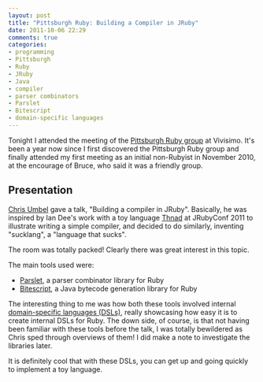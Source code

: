 ```yaml
---
layout: post
title: "Pittsburgh Ruby: Building a Compiler in JRuby"
date: 2011-10-06 22:29
comments: true
categories: 
- programming
- Pittsburgh
- Ruby
- JRuby
- Java
- compiler
- parser combinators
- Parslet
- Bitescript
- domain-specific languages
---
```

Tonight I attended the meeting of the [Pittsburgh Ruby group](http://pghrb.heroku.com/) at Vivisimo. It's been a year now since I first discovered the Pittsburgh Ruby group and finally attended my first meeting as an initial non-Rubyist in November 2010, at the encourage of Bruce, who said it was a friendly group.

## Presentation

[Chris Umbel](http://www.chrisumbel.com/) gave a talk, "Building a compiler in JRuby". Basically, he was inspired by Ian Dee's work with a toy language [Thnad](https://github.com/undees/thnad) at JRubyConf 2011 to illustrate writing a simple compiler, and decided to do similarly, inventing "sucklang", a "language that sucks".

The room was totally packed! Clearly there was great interest in this topic.

The main tools used were:

- [Parslet](http://kschiess.github.com/parslet/), a parser combinator library for Ruby
- [Bitescript](https://github.com/headius/bitescript), a Java bytecode generation library for Ruby

The interesting thing to me was how both these tools involved internal [domain-specific languages (DSLs)](http://en.wikipedia.org/wiki/Domain-specific_language), really showcasing how easy it is to create internal DSLs for Ruby. The down side, of course, is that not having been familiar with these tools before the talk, I was totally bewildered as Chris sped through overviews of them! I did make a note to investigate the libraries later.

It is definitely cool that with these DSLs, you can get up and going quickly to implement a toy language.
